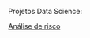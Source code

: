 Projetos Data Science:

<a href='https://github.com/dev-daniel-amorim/Data_science-Analise-de-risco'> Análise de risco </a>
